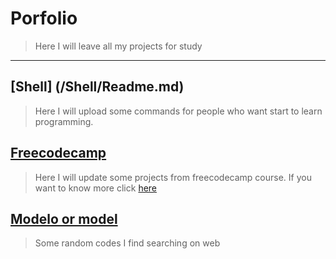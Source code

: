 # Porfolio
> Here I will leave all my projects for study
********

## [Shell] (/Shell/Readme.md)
> Here I will upload some commands for people who want start to learn programming.

## [Freecodecamp](https://www.freecodecamp.org/)
> Here I will update some projects from freecodecamp course. If you want to know more click [here](/freecodecamp/freecodecamp.md)

## [Modelo or model](/modelo/typescript/README.md)
> Some random codes I find searching on web
